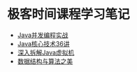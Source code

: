 # 极客时间课程学习笔记

+ [Java并发编程实战](java-concurrency-in-practice/readme.md)
+ [Java核心技术36讲](core-java/readme.md)
+ [深入拆解Java虚拟机](deep-into-jvm/readme.md)
+ [数据结构与算法之美](the-beauty-of-data-structure-and-algorithms/readme.md)

